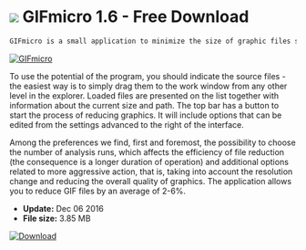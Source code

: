 # ![](https://cdn.softexe.net/static/icon/4/gifmicro-11271.png) GIFmicro 1.6 - Free Download

```sh
GIFmicro is a small application to minimize the size of graphic files saved in the title GIF format. The program primarily allows for lossless weight reduction graphics, however, if the need arises, it will also be able to generate files with slightly lower quality, but for a much higher efficiency in the minimization of memory usage.
```
[![GIFmicro](https://gallery.dpcdn.pl/imgc/Tools/72762/g_-_420x350_1.5_-_x20161206175053_0.png)](https://softexe.net/win/multimedia/other/gifmicro:ppbgp.html)

To use the potential of the program, you should indicate the source files - the easiest way is to simply drag them to the work window from any other level in the explorer. Loaded files are presented on the list together with information about the current size and path. The top bar has a button to start the process of reducing graphics. It will include options that can be edited from the settings advanced to the right of the interface.
 
 Among the preferences we find, first and foremost, the possibility to choose the number of analysis runs, which affects the efficiency of file reduction (the consequence is a longer duration of operation) and additional options related to more aggressive action, that is, taking into account the resolution change and reducing the overall quality of graphics. The application allows you to reduce GIF files by an average of 2-6%.


- **Update:** Dec 06 2016
- **File size:** 3.85 MB

[![Download](https://cdn.softexe.net/static/img/download.png)](https://softexe.net/win/multimedia/other/gifmicro:ppbgp.html)

